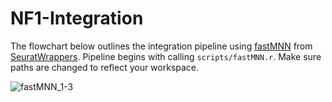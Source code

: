 # NF1-Integration

The flowchart below outlines the integration pipeline using [fastMNN](https://marionilab.github.io/FurtherMNN2018/theory/description.html) from [SeuratWrappers](https://github.com/satijalab/seurat-wrappers). Pipeline begins with calling `scripts/fastMNN.r`. Make sure paths are changed to reflect your workspace. 




![fastMNN_1-3](https://user-images.githubusercontent.com/28969387/137391455-29614234-6615-4aa6-9c0a-d8ea438da26c.png)
